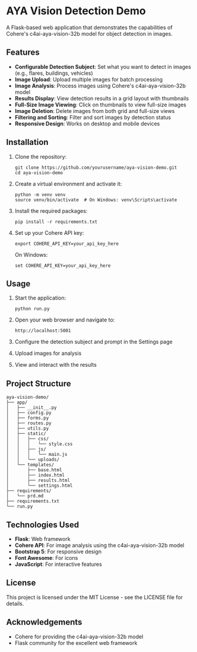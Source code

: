 # AYA Vision Detection Demo

A Flask-based web application that demonstrates the capabilities of Cohere's c4ai-aya-vision-32b model for object detection in images.

## Features

- **Configurable Detection Subject**: Set what you want to detect in images (e.g., flares, buildings, vehicles)
- **Image Upload**: Upload multiple images for batch processing
- **Image Analysis**: Process images using Cohere's c4ai-aya-vision-32b model
- **Results Display**: View detection results in a grid layout with thumbnails
- **Full-Size Image Viewing**: Click on thumbnails to view full-size images
- **Image Deletion**: Delete images from both grid and full-size views
- **Filtering and Sorting**: Filter and sort images by detection status
- **Responsive Design**: Works on desktop and mobile devices

## Installation

1. Clone the repository:
   ```
   git clone https://github.com/yourusername/aya-vision-demo.git
   cd aya-vision-demo
   ```

2. Create a virtual environment and activate it:
   ```
   python -m venv venv
   source venv/bin/activate  # On Windows: venv\Scripts\activate
   ```

3. Install the required packages:
   ```
   pip install -r requirements.txt
   ```

4. Set up your Cohere API key:
   ```
   export COHERE_API_KEY=your_api_key_here
   ```
   On Windows:
   ```
   set COHERE_API_KEY=your_api_key_here
   ```

## Usage

1. Start the application:
   ```
   python run.py
   ```

2. Open your web browser and navigate to:
   ```
   http://localhost:5001
   ```

3. Configure the detection subject and prompt in the Settings page

4. Upload images for analysis

5. View and interact with the results

## Project Structure

```
aya-vision-demo/
├── app/
│   ├── __init__.py
│   ├── config.py
│   ├── forms.py
│   ├── routes.py
│   ├── utils.py
│   ├── static/
│   │   ├── css/
│   │   │   └── style.css
│   │   ├── js/
│   │   │   └── main.js
│   │   └── uploads/
│   └── templates/
│       ├── base.html
│       ├── index.html
│       ├── results.html
│       └── settings.html
├── requirements/
│   └── prd.md
├── requirements.txt
└── run.py
```

## Technologies Used

- **Flask**: Web framework
- **Cohere API**: For image analysis using the c4ai-aya-vision-32b model
- **Bootstrap 5**: For responsive design
- **Font Awesome**: For icons
- **JavaScript**: For interactive features

## License

This project is licensed under the MIT License - see the LICENSE file for details.

## Acknowledgements

- Cohere for providing the c4ai-aya-vision-32b model
- Flask community for the excellent web framework 